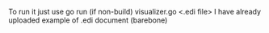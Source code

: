 To run it just use go run (if non-build) visualizer.go <.edi file>
I have already uploaded example of .edi document (barebone)
